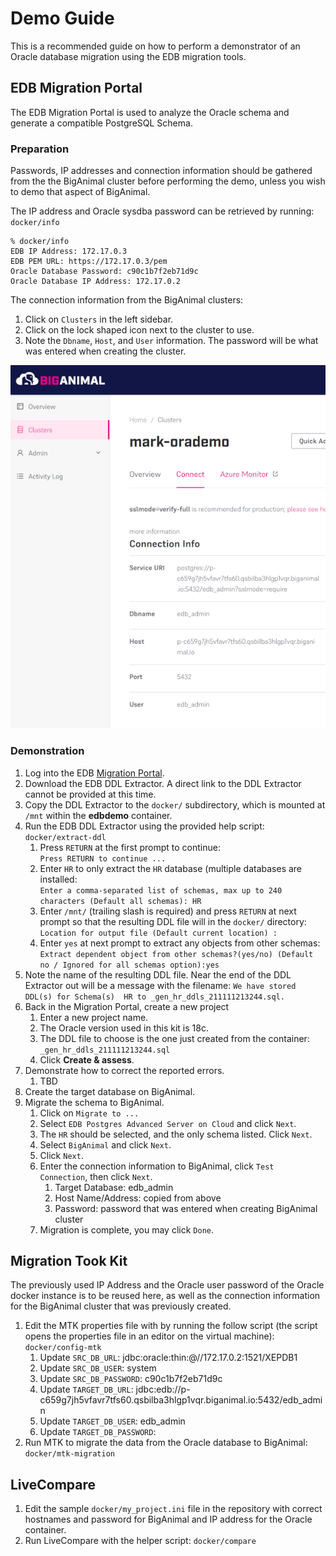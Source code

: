 # Demo Guide

This is a recommended guide on how to perform a demonstrator of an Oracle
database migration using the EDB migration tools.

## EDB Migration Portal

The EDB Migration Portal is used to analyze the Oracle schema and generate a
compatible PostgreSQL Schema.

### Preparation

Passwords, IP addresses and connection information should be gathered from the
the BigAnimal cluster before performing the demo, unless you wish to demo that
aspect of BigAnimal.

The IP address and Oracle sysdba password can be retrieved by running:
`docker/info`

```
% docker/info
EDB IP Address: 172.17.0.3
EDB PEM URL: https://172.17.0.3/pem
Oracle Database Password: c90c1b7f2eb71d9c
Oracle Database IP Address: 172.17.0.2
```

The connection information from the BigAnimal clusters:

1. Click on `Clusters` in the left sidebar.
2. Click on the lock shaped icon next to the cluster to use.
3. Note the `Dbname`, `Host`, and `User` information.  The password will be
   what was entered when creating the cluster.

![](images/biganimal-connect.png)

### Demonstration

1. Log into the EDB [Migration Portal](https://migration.enterprisedb.com).
2. Download the EDB DDL Extractor.  A direct link to the DDL Extractor cannot
   be provided at this time.
3. Copy the DDL Extractor to the `docker/` subdirectory, which is mounted at
   `/mnt` within the **edbdemo** container.
4. Run the EDB DDL Extractor using the provided help script:
   `docker/extract-ddl`
   1. Press `RETURN` at the first prompt to continue:  
      `Press RETURN to continue ...`  
   2. Enter `HR` to only extract the `HR` database (multiple databases are
      installed:  
      `Enter a comma-separated list of schemas, max up to 240 characters
      (Default all schemas): HR`  
   3. Enter `/mnt/` (trailing slash is required) and press `RETURN` at next
	  prompt so that the resulting DDL file will in the `docker/` directory:  
      `Location for output file (Default current location) : `  
   4. Enter `yes` at next prompt to extract any objects from other schemas:  
      `Extract dependent object from other schemas?(yes/no) (Default no /
      Ignored for all schemas option):yes`  
5. Note the name of the resulting DDL file.  Near the end of the DDL Extractor
   out will be a message with the filename: `We have stored DDL(s) for
   Schema(s)  HR to _gen_hr_ddls_211111213244.sql.`
6. Back in the Migration Portal, create a new project
   1. Enter a new project name.
   2. The Oracle version used in this kit is 18c.
   3. The DDL file to choose is the one just created from the container:
      `_gen_hr_ddls_211111213244.sql`
   4. Click **Create & assess**.
7. Demonstrate how to correct the reported errors.
   1. TBD
8. Create the target database on BigAnimal.
9. Migrate the schema to BigAnimal.
   1. Click on `Migrate to ...`
   2. Select `EDB Postgres Advanced Server on Cloud` and click `Next`.
   3. The `HR` should be selected, and the only schema listed.  Click `Next`.
   4. Select `BigAnimal` and click `Next`.
   5. Click `Next`.
   6. Enter the connection information to BigAnimal, click `Test Connection`,
      then click `Next`.
      1. Target Database: edb_admin
      2. Host Name/Address: copied from above
      3. Password: password that was entered when creating BigAnimal cluster
   7. Migration is complete, you may click `Done`.

## Migration Took Kit

The previously used IP Address and the Oracle user password of the Oracle
docker instance is to be reused here, as well as the connection information for
the BigAnimal cluster that was previously created.

1. Edit the MTK properties file with by running the follow script (the script
   opens the properties file in an editor on the virtual machine):
   `docker/config-mtk`
   1. Update `SRC_DB_URL`: jdbc:oracle:thin:@//172.17.0.2:1521/XEPDB1
   2. Update `SRC_DB_USER`: system
   3. Update `SRC_DB_PASSWORD`: c90c1b7f2eb71d9c
   4. Update `TARGET_DB_URL`: jdbc:edb://p-c659g7jh5vfavr7tfs60.qsbilba3hlgp1vqr.biganimal.io:5432/edb_admin
   5. Update `TARGET_DB_USER`: edb_admin
   6. Update `TARGET_DB_PASSWORD`:
3. Run MTK to migrate the data from the Oracle database to BigAnimal:
   `docker/mtk-migration` 

## LiveCompare

1. Edit the sample `docker/my_project.ini` file in the repository with correct
   hostnames and password for BigAnimal and IP address for the Oracle
   container.
2. Run LiveCompare with the helper script: `docker/compare`
